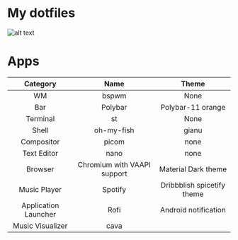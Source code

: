 # My dotfiles
![alt text](https://raw.githubusercontent.com/undevdecatos/dotfiles/master/rice.png)

# Apps
| Category | Name | Theme |
|:--------:|:----:|:-----:|
|WM| bspwm | None |
|Bar|Polybar| Polybar-11 orange |
|Terminal| st | None |
|Shell|oh-my-fish| gianu |
|Compositor|picom| none |
|Text Editor|nano| none |
|Browser|Chromium with VAAPI support| Material Dark theme |
|Music Player|Spotify | Dribbblish spicetify theme|
|Application Launcher|Rofi| Android notification |
| Music Visualizer | cava |
